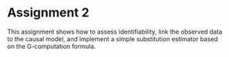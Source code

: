 Assignment 2 
================

This assignment shows how to assess identifiability, link the observed data to the causal model, and implement a simple substitution estimator based on the G-computation formula.
